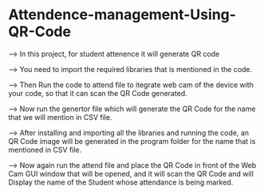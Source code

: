 # Attendence-management-Using-QR-Code

--> In this project, for student attenence it will generate QR code

--> You need to import the required libraries that is mentioned in the code.

--> Then Run the code to attend file to itegrate web cam of the device with your code, so that it can scan the QR Code generated.

--> Now run the genertor file which will generate the QR Code for the name that we will mention in CSV file.

--> After installing and importing all the libraries and running the code, an QR Code image will be generated in the program folder for the name that is mentioned in CSV file.

--> Now again run the attend file and place the QR Code in front of the Web Cam GUI window that will be opened, and it will scan the QR Code and will Display the name of the Student whose attendance is being marked. 
